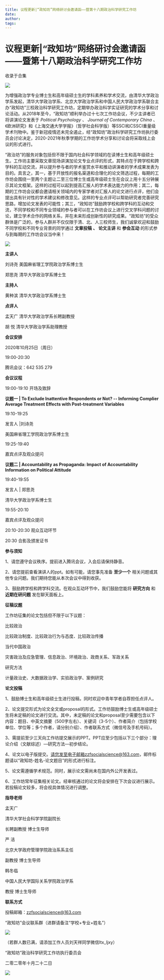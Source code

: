 ```yaml
---
title: 议程更新|“政知坊”网络研讨会邀请函——暨第十八期政治科学研究工作坊
date: 
author: 
tags: 
---
```

# 议程更新|“政知坊”网络研讨会邀请函——暨第十八期政治科学研究工作坊


收录于合集

![](/images/227/2.png)

为增强政治学专业博士生和高年级硕士生的学科素养和学术交流，由清华大学政治学系发起，清华大学政治学系、北京大学政治学系和中国人民大学政治学系联合主办“政知坊”三校政治科学研究工作坊，定期举办政治科学实证研究的学术分享和讨论活动。从2018年至今，“政知坊”顺利举办过十七次工作坊会议，不少主讲者已将讲演论文发表于
_Political Psychology_ 、 _Journal of Contemporary China_
、《欧洲研究》和《上海交通大学学报》（哲学社会科学版）等SSCI和CSSCI重量级学术刊物中。鉴于新冠疫情还未完全遏止，经“政知坊”政治科学研究工作坊执行委员会讨论决定，2020-2021年秋季学期的工作坊学术分享和讨论会将采取线上会议的形式进行。

  

“政治坊”的服务对象包括但不限于国内社会科学领域的在读博士生和高年级硕士生。工作坊主要采取文章现场讲演加论文专业点评的形式，其特点在于跨学校和跨学科的互动交流，并以提升参与者的学术鉴赏水平和推动讲演者的学术成果发表为目的。具言之，其一，基于开放性的报名渠道和合理化的论文筛选过程，每期的工作坊会围绕一至两个主题让二至三位博士生或高年级硕士生在会议上用十五分钟展示其论文框架。这样的过程可以起到提高汇报人的学术表达能力的作用；其二，每期的工作坊会议都会邀请相关领域内的专家学者对汇报人的论文进行点评，他们会提出具有针对性的学术建议和修改意见。这样的专业点评可以帮助研究者完善研究思路，增加论文发表的可能性；其三，“政知坊”鼓励跨学校和跨学科的互动和交流，不同学校和不同专业领域的参与者可以在工作坊会议上进行交叉学科问题的讨论，建立学术合作的网络关系，并在未来形成创新性的研究成果。“政知坊”的受众群体是广泛的，参与人群并不仅仅限于清、北、人三校师生，我们诚挚欢迎和鼓励不同学校和不同专业背景的同学通过
**文章投稿** **、** **论文主讲** 和 **参会互动** 的形式参与到每期的工作坊会议当中来！

![](/images/227/3.png)

 **主讲人**

刘诗尧 美国麻省理工学院政治学系博士生  

  

郑思尧 清华大学政治学系博士生

  

 **主持人**

黄种滨 清华大学政治学系博士生  

  

 **点评人**

孟天广 清华大学政治学系长聘副教授  

  

胡 悦 清华大学政治学系助理教授

  

 **会议安排**

2020年10月25日（周日）

19:00-20:30

  

腾讯会议：642 535 279

  

 **会议议程**

19:00-19:10 开场及致辞

  

 **议题一 | To Exclude Inattentive Respondents or Not? -- Informing Complier
Average Treatment Effects with Post-treatment Variables**

  

19:10-19:25

  

发言人 |刘诗尧

美国麻省理工学院政治学系博士生

  

19:25-19:40

  

嘉宾点评及观众提问

  

 **议题二 | Accountability as Propaganda: Impact of Accountability Information on
Political Attitude**

  

19:40-19:55

  

发言人 | 郑思尧

清华大学政治学系博士生

  

19:55-20:10

  

嘉宾点评及观众提问

  

20:10-20:30 观众互动环节

  

20:30 合影及颁发证书

  

 **参与须知**

1、请您遵守会议秩序。提前进入腾讯会议，入会后请保持静音。  

  

2、请您提前查看演讲人的ppt。如有可能，请您事先准备 **至少一个** 相关问题或其他专业问题。我们期待您能从本次会议中得到收获。

  

3、鼓励跨学校和跨学科交流。在观众互动环节中，我们鼓励您能将 **研究方向** 和 **近期在研问题** 发在聊天面板上。

  

 **征稿议题**

工作坊征集的论文包括但不限于以下议题：

  

比较政治

比较政治制度、比较政治行为与态度、比较政治传播

  

当代中国政治

灾害政治及应急管理、信息政治、环境政治、政商关系、军政关系

  

研究方法

计量政治史、大数据政治学、实验政治学、案例研究

  

 **论文投稿**

1、鼓励博士生和高年级硕士生进行投稿，同时欢迎中青年学者自荐担任点评人。

  

2、论文提交形式为论文全文或proposal的形式。工作坊鼓励博士生或高年级硕士生将未定稿的论文进行交流。其中，未定稿的论文和proposal至少需要包含以下内容：题目、中英文摘要（500字左右）、关键词（3-5个）、作者简介（包括学校单位、学位等；多个作者，请分别介绍）、作者联系方式（微信号及手机号码）。

  

3、需提前至少三天向工作坊提交展示的PPT。PPT应至少包括以下三个部分：理论介绍（文献综述）—研究方法—初步结论。

  

4、论文以电子版提交。请您发至电子邮箱zzfsocialscience@163.com，邮件标题请以“政知坊-姓名-论文题目”的形式进行标注。

  

5、论文需遵循学术规范。同时，展示论文需尚未在国内外公开发表过。

  

6、工作坊常年征集相关论文。经审核通过的论文将会安排在下次会议进行展示。若投稿论文较多，将会视具体情况进行调整。

  

 **指导老师**

孟天广

清华大学社会科学学院副院长

长聘副教授 博士生导师

  

严 洁

北京大学政府管理学院政治系系主任

副教授 博士生导师

  

韩冬临

中国人民大学国际关系学院政治学系

教授 博士生导师

  

 **联系方式**

投稿邮箱：zzfsocialscience@163.com

  

“政知坊”会议联系群（进群请备注“学校+专业+姓名”）  

![](/images/227/4.jpeg)

（若群人数已满，请添加工作人员刘天祥同学微信Itx_ljxy）

  

  

“政知坊”政治科学研究工作坊执行委员会

二零二零年十月二十二日

  

![](/images/227/5.jpeg)

  

